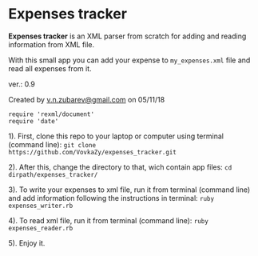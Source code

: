 # Expenses tracker

__Expenses tracker__ is an XML parser from scratch for adding and reading information from XML file. 

With this small app you can add your expense to `my_expenses.xml` file and read all expenses from it.

ver.: 0.9

Created by v.n.zubarev@gmail.com on 05/11/18

```
require 'rexml/document' 
require 'date'    

```

1). First, clone this repo to your laptop or computer using terminal (command line): 
`git clone https://github.com/VovkaZy/expenses_tracker.git`

2). After this, change the directory to that, wich contain app files: 
`cd dirpath/expenses_tracker/`

3). To write your expenses to xml file, run it from terminal (command line) and add information following the instructions in terminal: 
`ruby expenses_writer.rb`

4). To read xml file, run it from terminal (command line): 
`ruby expenses_reader.rb`

5). Enjoy it.

